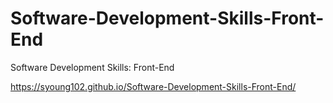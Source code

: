 # Software-Development-Skills-Front-End
Software Development Skills: Front-End

https://syoung102.github.io/Software-Development-Skills-Front-End/

